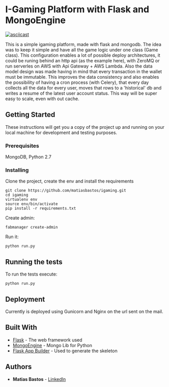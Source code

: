# I-Gaming Platform with Flask and MongoEngine

[![asciicast](https://asciinema.org/a/143039.png)](https://asciinema.org/a/143039)

This is a simple igaming platform, made with flask and mongodb. The idea was to keep it simple and have all the game logic under one class (Game class). This configuration enables a lot of possible deploy architectures, it could be runing behind an http api (as the example here), with ZeroMQ or run serverles on AWS with Api Gateway + AWS Lambda. Also the data model design was made having in mind that every transaction in the wallet must be immutable. This improves the data consistency and also enables the possibility of having a cron process (with Celery), that every day collects all the data for every user, moves that rows to a 'historical' db and writes a resume of the latest user account status. This way will be super easy to scale, even with out cache.

## Getting Started

These instructions will get you a copy of the project up and running on your local machine for development and testing purposes.

### Prerequisites

MongoDB, Python 2.7


### Installing

Clone the project, create the env and install the requirements
```
git clone https://github.com/matiasbastos/igaming.git
cd igaming
virtualenv env
source env/bin/activate
pip install -r requirements.txt
```

Create admin:

```
fabmanager create-admin
```

Run it:

```
python run.py
```

## Running the tests

To run the tests execute:

```
python run.py
```

## Deployment

Currently is deployed using Gunicorn and Nginx on the url sent on the mail.


## Built With

* [Flask](http://flask.pocoo.org/) - The web framework used
* [MongoEngine](http://mongoengine.org/) - Mongo Lib for Python
* [Flask App Builder](https://github.com/dpgaspar/Flask-AppBuilder) - Used to generate the skeleton


## Authors

* **Matias Bastos** - [LinkedIn](http://ar.linkedin.com/in/matiasbastos)
